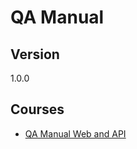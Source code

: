# QA Manual

## Version

1.0.0

## Courses

* [QA Manual Web and API](../courses/qa-manual-web-api.md)
